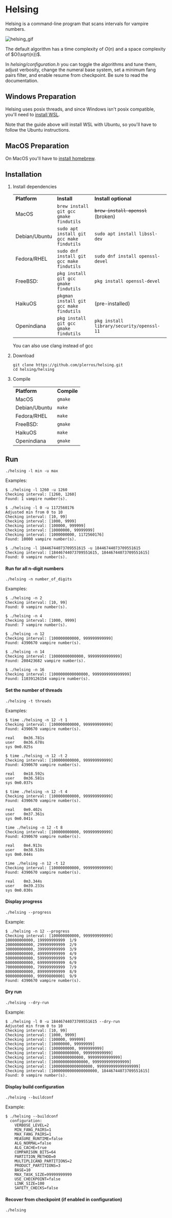 # Helsing
Helsing is a command-line program that scans intervals for vampire numbers.

![helsing_gif](https://user-images.githubusercontent.com/48536508/184532048-42dbfd27-78bd-439f-8700-00e460a3a93c.gif)

The default algorithm has a time complexity of $O(n)$ and a space complexity of
$O(\sqrt{n})$.

In *helsing/configuration.h* you can toggle the algorithms and tune them,
adjust verbosity, change the numeral base system, set a minimum fang pairs
filter, and enable resume from checkpoint.
Be sure to read the documentation.

## Windows Preparation

Helsing uses posix threads, and since Windows isn't posix compatible, you'll
need to [install WSL](https://docs.microsoft.com/en-us/windows/wsl/install).

Note that the guide above will install WSL with Ubuntu, so you'll have to follow the Ubuntu instructions.


## MacOS Preparation

On MacOS you'll have to [install homebrew](https://brew.sh/).

## Installation
1. Install dependencies
	<table>
		<tr>
			<td><b>Platform</b></td>
			<td><b>Install</b></td>
			<td><b>Install optional</b></td>
		</tr>
		<tr>
			<td>MacOS</td>
			<td><code>brew install git gcc gmake findutils</code></td>
			<td><code><strike>brew install openssl</strike></code> (broken)</td>
		</tr>
		<tr>
			<td>Debian/Ubuntu</td>
			<td><code>sudo apt install git gcc make findutils</code></td>
			<td><code>sudo apt install libssl-dev</code></td>
		</tr>
		<tr>
			<td>Fedora/RHEL</td>
			<td><code>sudo dnf install git gcc make findutils</code></td>
			<td><code>sudo dnf install openssl-devel</code></td>
		</tr>
		<tr>
			<td>FreeBSD:</td>
			<td><code>pkg install git gcc gmake findutils</code></td>
			<td><code>pkg install openssl-devel</code></td>
		</tr>
		<tr>
			<td>HaikuOS</td>
			<td><code>pkgman install git gcc make findutils</code></td>
			<td>(pre-installed)</td>
		</tr>
		<tr>
			<td>Openindiana</td>
			<td><code>pkg install git gcc gmake findutils</code></td>
			<td><code>pkg install library/security/openssl-11</code></td>
		</tr>
	</table>
	You can also use clang instead of gcc

2. Download

	```
	git clone https://github.com/plerros/helsing.git
	cd helsing/helsing
	```
3. Compile
	<table>
		<tr>
			<td><b>Platform</b></td>
			<td><b>Compile</b></td>
		</tr>
		<tr>
			<td>MacOS</td>
			<td><code>gmake</code></td>
		</tr>
		<tr>
			<td>Debian/Ubuntu</td>
			<td><code>make</code></td>
		</tr>
		<tr>
			<td>Fedora/RHEL</td>
			<td><code>make</code></td>
		</tr>
		<tr>
			<td>FreeBSD:</td>
			<td><code>gmake</code></td>
		</tr>
		<tr>
			<td>HaikuOS</td>
			<td><code>make</code></td>
		</tr>
		<tr>
			<td>Openindiana</td>
			<td><code>gmake</code></td>
		</tr>
	</table>

## Run
```
./helsing -l min -u max
```
Examples:

```
$ ./helsing -l 1260 -u 1260
Checking interval: [1260, 1260]
Found: 1 vampire number(s).

$ ./helsing -l 0 -u 1172560176
Adjusted min from 0 to 10
Checking interval: [10, 99]
Checking interval: [1000, 9999]
Checking interval: [100000, 999999]
Checking interval: [10000000, 99999999]
Checking interval: [1000000000, 1172560176]
Found: 10000 vampire number(s).

$ ./helsing -l 18446744073709551615 -u 18446744073709551615
Checking interval: [18446744073709551615, 18446744073709551615]
Found: 0 vampire number(s).
```
#### Run for all n-digit numbers
```
./helsing -n number_of_digits
```
Examples:

```
$ ./helsing -n 2
Checking interval: [10, 99]
Found: 0 vampire number(s).

$ ./helsing -n 4
Checking interval: [1000, 9999]
Found: 7 vampire number(s).

$ ./helsing -n 12
Checking interval: [100000000000, 999999999999]
Found: 4390670 vampire number(s).

$ ./helsing -n 14
Checking interval: [10000000000000, 99999999999999]
Found: 208423682 vampire number(s).

$ ./helsing -n 16
Checking interval: [1000000000000000, 9999999999999999]
Found: 11039126154 vampire number(s).
```
#### Set the number of threads
```
./helsing -t threads
```
Examples:

```
$ time ./helsing -n 12 -t 1
Checking interval: [100000000000, 999999999999]
Found: 4390670 vampire number(s).

real	0m36.781s
user	0m36.678s
sys	0m0.025s

$ time ./helsing -n 12 -t 2
Checking interval: [100000000000, 999999999999]
Found: 4390670 vampire number(s).

real	0m18.592s
user	0m36.581s
sys	0m0.037s

$ time ./helsing -n 12 -t 4
Checking interval: [100000000000, 999999999999]
Found: 4390670 vampire number(s).

real	0m9.402s
user	0m37.361s
sys	0m0.041s

time ./helsing -n 12 -t 8
Checking interval: [100000000000, 999999999999]
Found: 4390670 vampire number(s).

real	0m4.913s
user	0m38.510s
sys	0m0.044s

time ./helsing -n 12 -t 12
Checking interval: [100000000000, 999999999999]
Found: 4390670 vampire number(s).

real	0m3.344s
user	0m39.233s
sys	0m0.030s
```
#### Display progress
```
./helsing --progress
```
Example:

```
$ ./helsing -n 12 --progress
Checking interval: [100000000000, 999999999999]
100000000000, 199999999999  1/9
200000000000, 299999999999  2/9
300000000000, 399999999999  3/9
400000000000, 499999999999  4/9
500000000000, 599999999999  5/9
600000000000, 699999999999  6/9
700000000000, 799999999999  7/9
800000000000, 899999999999  8/9
900000000000, 999998000001  9/9
Found: 4390670 vampire number(s).
```
#### Dry run
```
./helsing --dry-run
```
Example:

```
$ ./helsing -l 0 -u 18446744073709551615 --dry-run
Adjusted min from 0 to 10
Checking interval: [10, 99]
Checking interval: [1000, 9999]
Checking interval: [100000, 999999]
Checking interval: [10000000, 99999999]
Checking interval: [1000000000, 9999999999]
Checking interval: [100000000000, 999999999999]
Checking interval: [10000000000000, 99999999999999]
Checking interval: [1000000000000000, 9999999999999999]
Checking interval: [100000000000000000, 999999999999999999]
Checking interval: [10000000000000000000, 18446744073709551615]
Found: 0 vampire number(s).
```
#### Display build configuration
```
./helsing --buildconf
```
Example:

```
$ ./helsing --buildconf
  configuration:
    VERBOSE_LEVEL=2
    MIN_FANG_PAIRS=1
    MAX_FANG_PAIRS=1
    MEASURE_RUNTIME=false
    ALG_NORMAL=false
    ALG_CACHE=true
    COMPARISON_BITS=64
    PARTITION_METHOD=0
    MULTIPLICAND_PARTITIONS=2
    PRODUCT_PARTITIONS=3
    BASE=10
    MAX_TASK_SIZE=99999999999
    USE_CHECKPOINT=false
    LINK_SIZE=100
    SAFETY_CHECKS=false
```
#### Recover from checkpoint (if enabled in configuration)
```
./helsing
```

